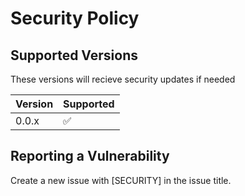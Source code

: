 # Security Policy

## Supported Versions

These versions will recieve security updates if needed

| Version | Supported          |
| ------- | ------------------ |
| 0.0.x   | :white_check_mark: |


## Reporting a Vulnerability

Create a new issue with [SECURITY] in the issue title.
